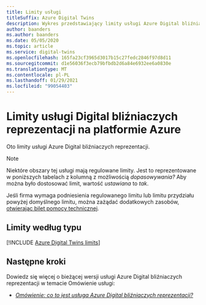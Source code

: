 ```yaml
---
title: Limity usługi
titleSuffix: Azure Digital Twins
description: Wykres przedstawiający limity usługi Azure Digital bliźniaczych reprezentacji.
author: baanders
ms.author: baanders
ms.date: 05/05/2020
ms.topic: article
ms.service: digital-twins
ms.openlocfilehash: 165fa23cf3965d3017b15c27fedc2846f97d8d11
ms.sourcegitcommit: d1e56036f3ecb79bfbdb2d6a84e6932ee6a0830e
ms.translationtype: MT
ms.contentlocale: pl-PL
ms.lasthandoff: 01/29/2021
ms.locfileid: "99054403"
---
```

# <a name="azure-digital-twins-service-limits"></a>Limity usługi Digital bliźniaczych reprezentacji na platformie Azure

Oto limity usługi Azure Digital bliźniaczych reprezentacji.

> [!NOTE]
> Niektóre obszary tej usługi mają regulowane limity. Jest to reprezentowane w poniższych tabelach z kolumną z możliwością *dopasowywania?* Aby można było dostosować limit, wartość *ustawiana* to *tak*.
>
> Jeśli firma wymaga podniesienia regulowanego limitu lub limitu przydziału powyżej domyślnego limitu, można zażądać dodatkowych zasobów, [otwierając bilet pomocy technicznej](https://ms.portal.azure.com/#blade/Microsoft_Azure_Support/HelpAndSupportBlade/newsupportrequest).

## <a name="limits-by-type"></a>Limity według typu

[!INCLUDE [Azure Digital Twins limits](../../includes/digital-twins-limits.md)]

## <a name="next-steps"></a>Następne kroki

Dowiedz się więcej o bieżącej wersji usługi Azure Digital bliźniaczych reprezentacji w temacie Omówienie usługi:
* [*Omówienie: co to jest usługa Azure Digital bliźniaczych reprezentacji?*](overview.md)
